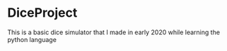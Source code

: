 # DiceProject
This is a basic dice simulator that I made in early 2020 while learning the python language
